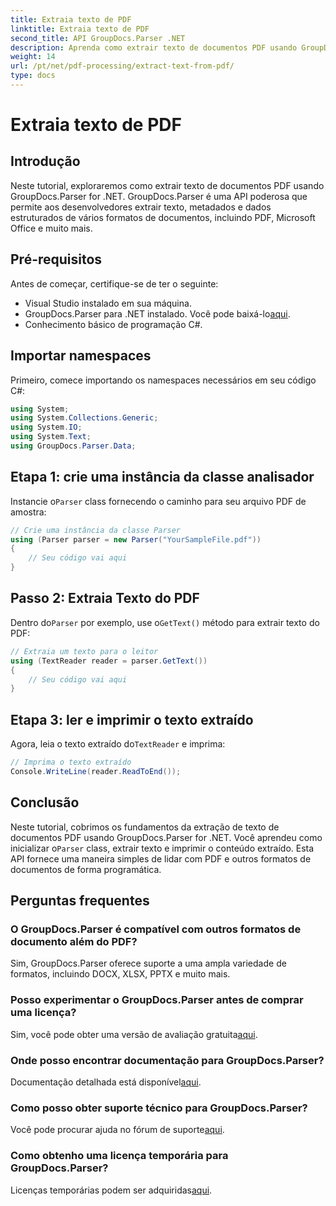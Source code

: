 ```yaml
---
title: Extraia texto de PDF
linktitle: Extraia texto de PDF
second_title: API GroupDocs.Parser .NET
description: Aprenda como extrair texto de documentos PDF usando GroupDocs.Parser for .NET. Tutorial passo a passo para desenvolvedores.
weight: 14
url: /pt/net/pdf-processing/extract-text-from-pdf/
type: docs
---
```

# Extraia texto de PDF

## Introdução
Neste tutorial, exploraremos como extrair texto de documentos PDF usando GroupDocs.Parser for .NET. GroupDocs.Parser é uma API poderosa que permite aos desenvolvedores extrair texto, metadados e dados estruturados de vários formatos de documentos, incluindo PDF, Microsoft Office e muito mais.
## Pré-requisitos
Antes de começar, certifique-se de ter o seguinte:
- Visual Studio instalado em sua máquina.
-  GroupDocs.Parser para .NET instalado. Você pode baixá-lo[aqui](https://releases.groupdocs.com/parser/net/).
- Conhecimento básico de programação C#.

## Importar namespaces
Primeiro, comece importando os namespaces necessários em seu código C#:
```csharp
using System;
using System.Collections.Generic;
using System.IO;
using System.Text;
using GroupDocs.Parser.Data;
```
## Etapa 1: crie uma instância da classe analisador
 Instancie o`Parser` class fornecendo o caminho para seu arquivo PDF de amostra:
```csharp
// Crie uma instância da classe Parser
using (Parser parser = new Parser("YourSampleFile.pdf"))
{
    // Seu código vai aqui
}
```
## Passo 2: Extraia Texto do PDF
 Dentro do`Parser` por exemplo, use o`GetText()` método para extrair texto do PDF:
```csharp
// Extraia um texto para o leitor
using (TextReader reader = parser.GetText())
{
    // Seu código vai aqui
}
```
## Etapa 3: ler e imprimir o texto extraído
 Agora, leia o texto extraído do`TextReader` e imprima:
```csharp
// Imprima o texto extraído
Console.WriteLine(reader.ReadToEnd());
```

## Conclusão
 Neste tutorial, cobrimos os fundamentos da extração de texto de documentos PDF usando GroupDocs.Parser for .NET. Você aprendeu como inicializar o`Parser` class, extrair texto e imprimir o conteúdo extraído. Esta API fornece uma maneira simples de lidar com PDF e outros formatos de documentos de forma programática.

## Perguntas frequentes
### O GroupDocs.Parser é compatível com outros formatos de documento além do PDF?
Sim, GroupDocs.Parser oferece suporte a uma ampla variedade de formatos, incluindo DOCX, XLSX, PPTX e muito mais.
### Posso experimentar o GroupDocs.Parser antes de comprar uma licença?
 Sim, você pode obter uma versão de avaliação gratuita[aqui](https://releases.groupdocs.com/).
### Onde posso encontrar documentação para GroupDocs.Parser?
 Documentação detalhada está disponível[aqui](https://tutorials.groupdocs.com/parser/net/).
### Como posso obter suporte técnico para GroupDocs.Parser?
 Você pode procurar ajuda no fórum de suporte[aqui](https://forum.groupdocs.com/c/parser/17).
### Como obtenho uma licença temporária para GroupDocs.Parser?
 Licenças temporárias podem ser adquiridas[aqui](https://purchase.groupdocs.com/temporary-license/).